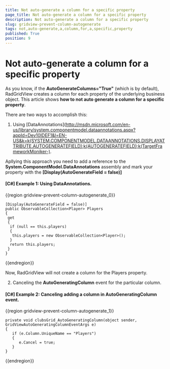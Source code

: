 ```yaml
---
title: Not auto-generate a column for a specific property
page_title: Not auto-generate a column for a specific property
description: Not auto-generate a column for a specific property
slug: gridview-prevent-column-autogenerate
tags: not,auto-generate,a,column,for,a,specific,property
published: True
position: 9
---
```


# Not auto-generate a column for a specific property

As you know, if the __AutoGenerateColumns="True"__ (which is by default), RadGridView creates a column for each property of the underlying business object. This article shows __how to not auto generate a column for a specific property__.

There are two ways to accomplish this:

1. Using [DataAnnotations](http://msdn.microsoft.com/en-us/library/system.componentmodel.dataannotations.aspx?appId=Dev10IDEF1&l=EN-US&k=k(SYSTEM.COMPONENTMODEL.DATAANNOTATIONS.DISPLAYATTRIBUTE.AUTOGENERATEFIELD);k(AUTOGENERATEFIELD);k(TargetFrameworkMoniker-).

Apllying this approach you need to add a reference to the __System.ComponentModel.DataAnnotations__ assembly and mark your property with the __[Display(AutoGenerateField = false)]__

#### __[C#] Example 1: Using DataAnnotations.__

{{region gridview-prevent-column-autogenerate_0}}

	[Display(AutoGenerateField = false)] 
	public ObservableCollection<Player> Players
	{
	 get
	 {
	  if (null == this.players)
	  {
	   this.players = new ObservableCollection<Player>();
	  }
	  return this.players;
	 }
	}
{{endregion}}

Now, RadGridView will not create a column for the Players property. 

2. Canceling the __AutoGeneratingColumn__ event for the particular column.

#### __[C#] Example 2: Canceling adding a column in __AutoGeneratingColumn__ event.__

{{region gridview-prevent-column-autogenerate_1}}

	private void clubsGrid_AutoGeneratingColumn(object sender, GridViewAutoGeneratingColumnEventArgs e)
	{
	   if (e.Column.UniqueName == "Players")
	   {
	      e.Cancel = true;
	   }
	}
{{endregion}}






